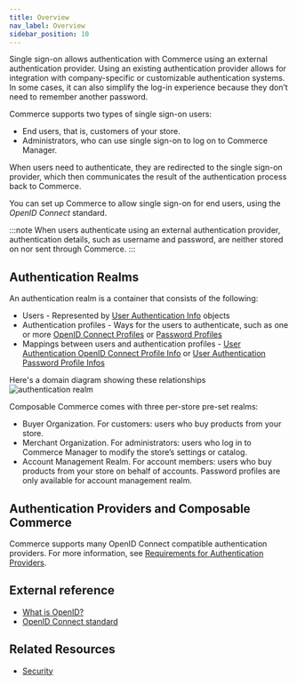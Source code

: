 ```yaml
---
title: Overview
nav_label: Overview
sidebar_position: 10
---
```


Single sign-on allows authentication with Commerce using an external authentication provider. Using an existing authentication provider allows for integration with company-specific or customizable authentication systems. In some cases, it can also simplify the log-in experience because they don’t need to remember another password.

Commerce supports two types of single sign-on users:

- End users, that is, customers of your store.
- Administrators, who can use single sign-on to log on to Commerce Manager.

When users need to authenticate, they are redirected to the single sign-on provider, which then communicates the result of the authentication process back to Commerce.

You can set up Commerce to allow single sign-on for end users, using the *OpenID Connect* standard.

:::note
When users authenticate using an external authentication provider, authentication details, such as username and password, are neither stored on nor sent through Commerce.
:::

## Authentication Realms

An authentication realm is a container that consists of the following:

- Users -  Represented by [User Authentication Info](/docs/authentication/single-sign-on/user-authentication-info-api/overview) objects
- Authentication profiles - Ways for the users to authenticate, such as one or more [OpenID Connect Profiles](/docs/authentication/single-sign-on/openid-connect-profiles-api/openid-connect-profiles-api-overview) or [Password Profiles](/docs/authentication/single-sign-on/password-profiles-api/overview.md)
- Mappings between users and authentication profiles - [User Authentication OpenID Connect Profile Info](/docs/authentication/single-sign-on/user-authentication-openid-connect-profile-api/openid-connect-profile-overview.md) or [User Authentication Password Profile Infos](/docs/authentication/single-sign-on/user-authentication-password-profiles-api/password-profile-overview.md)

Here's a domain diagram showing these relationships
![authentication realm](/assets/authentication-realm-domain.png)


Composable Commerce comes with three per-store pre-set realms:

- Buyer Organization. For customers: users who buy products from your store.
- Merchant Organization. For administrators: users who log in to Commerce Manager to modify the store’s settings or catalog.
- Account Management Realm. For account members: users who buy products from your store on behalf of accounts. Password profiles are only available for account management realm.

## Authentication Providers and Composable Commerce

Commerce supports many OpenID Connect compatible authentication providers. For more information, see [Requirements for Authentication Providers](/guides/How-To/Authentication/get-single-sign-on-customer-token#requirements-for-authentication-providers).

## External reference

- [What is OpenID?](https://openid.net/foundation/)
- [OpenID Connect standard](https://openid.net/connect/)

## Related Resources

- [Security](/docs/authentication/security)
